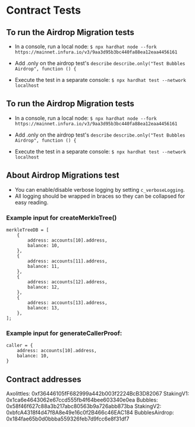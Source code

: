 # Contract Tests

## To run the Airdrop Migration tests

-   In a console, run a local node:
    `$ npx hardhat node --fork https://mainnet.infura.io/v3/9aa3d95b3bc440fa88ea12eaa4456161`

-   Add .only on the airdrop test's `describe`
    `describe.only("Test Bubbles Airdrop", function () {`

-   Execute the test in a separate console:
    `$ npx hardhat test --network localhost`

## To run the Airdrop Migration tests

-   In a console, run a local node:
    `$ npx hardhat node --fork https://mainnet.infura.io/v3/9aa3d95b3bc440fa88ea12eaa4456161`

-   Add .only on the airdrop test's `describe`
    `describe.only("Test Bubbles Airdrop", function () {`

-   Execute the test in a separate console:
    `$ npx hardhat test --network localhost`

## About Airdrop Migrations test

-   You can enable/disable verbose logging by setting `c_verboseLogging`.
-   All logging should be wrapped in braces so they can be collapsed for easy reading.

### Example input for createMerkleTree()

```
merkleTreeDB = [
    {
        address: accounts[10].address,
        balance: 10,
    },
    {
        address: accounts[11].address,
        balance: 11,
    },
    {
        address: accounts[12].address,
        balance: 12,
    },
    {
        address: accounts[13].address,
        balance: 13,
    },
];
```

### Example input for generateCallerProof:

```
caller = {
    address: accounts[10].address,
    balance: 10,
}
```

## Contract addresses
Axolittles: 0xf36446105fF682999a442b003f2224BcB3D82067
StakingV1: 0x1ca6e4643062e67ccd555fb4f64bee603340e0ea
Bubbles: 0x58f46f627c88a3b217abc80563b9a726abb873ba
StakingV2: 0xbfcA4318f4d47f8A8e49e16c0f2B466c46EAC184
BubblesAirdrop: 0x184fae65b0d0bbba559326feb7d9fcc6e8f31df7